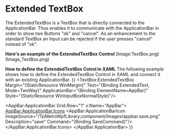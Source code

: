 # Extended TextBox

The ExtendedTextBox is a TextBox that is directly connected to the ApplicationBar. Thus enables it to communicate with the ApplicationBar in order to show two Buttons "ok" and "cancel". As an enhancement to the standard TextBox an Input can be rejected if the user presses "cancel" instead of "ok".

**Here's an example of the ExtendedTextBox Control**
[Image:TextBox.png)(Image_TextBox.png)

**How to define the ExtendedTextBox Cotrol in XAML**
The following example shows how to define the ExtendedTextBox Control in XAML and connect it with an existing ApplicationBar.
{{
<TextBox:ExtendedTextBox   
              Margin="{StaticResource WinMargin}" 
              Text="{Binding ExtendedText, Mode=TwoWay}"
              ApplicationBar="{Binding ElementName=AppBar}"
              Style="{StaticResource WinInputBoxNormalStyle}"/>

<AppBar:ApplicationBar Grid.Row="1" x:Name="AppBar">
     <AppBar:ApplicationBar.Icons>
          <AppBar:ApplicationBarIcon 
               ImageSource="/TpMetroWpfLibrary;component/Images/appbar.save.png"
               Description="save"
               Command="{Binding SaveCommand}"/>
      </AppBar:ApplicationBar.Icons>
</AppBar:ApplicationBar>
}}
